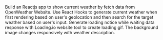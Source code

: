 Build an Reactjs app to show current weather by fetch data from OpenWeather Website. Use React Hooks to generate current weather when first rendering based on user's geolocation and then search for the target weather based on user's input. Generate loading notice while waiting data response with Loading.io website tool to create loading gif. The background image changes responsively with weather description.
